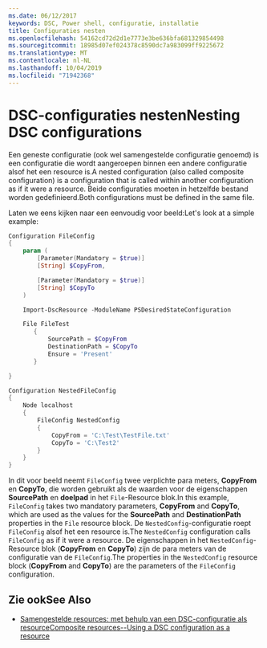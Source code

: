 ```yaml
---
ms.date: 06/12/2017
keywords: DSC, Power shell, configuratie, installatie
title: Configuraties nesten
ms.openlocfilehash: 54162cd72d2d1e7773e3be636bfa681329854498
ms.sourcegitcommit: 18985d07ef024378c8590dc7a983099ff9225672
ms.translationtype: MT
ms.contentlocale: nl-NL
ms.lasthandoff: 10/04/2019
ms.locfileid: "71942368"
---
```

# <a name="nesting-dsc-configurations"></a><span data-ttu-id="280bb-103">DSC-configuraties nesten</span><span class="sxs-lookup"><span data-stu-id="280bb-103">Nesting DSC configurations</span></span>

<span data-ttu-id="280bb-104">Een geneste configuratie (ook wel samengestelde configuratie genoemd) is een configuratie die wordt aangeroepen binnen een andere configuratie alsof het een resource is.</span><span class="sxs-lookup"><span data-stu-id="280bb-104">A nested configuration (also called composite configuration) is a configuration that is called within another configuration as if it were a resource.</span></span>
<span data-ttu-id="280bb-105">Beide configuraties moeten in hetzelfde bestand worden gedefinieerd.</span><span class="sxs-lookup"><span data-stu-id="280bb-105">Both configurations must be defined in the same file.</span></span>

<span data-ttu-id="280bb-106">Laten we eens kijken naar een eenvoudig voor beeld:</span><span class="sxs-lookup"><span data-stu-id="280bb-106">Let's look at a simple example:</span></span>

```powershell
Configuration FileConfig
{
    param (
        [Parameter(Mandatory = $true)]
        [String] $CopyFrom,

        [Parameter(Mandatory = $true)]
        [String] $CopyTo
    )

    Import-DscResource -ModuleName PSDesiredStateConfiguration

    File FileTest
       {
           SourcePath = $CopyFrom
           DestinationPath = $CopyTo
           Ensure = 'Present'
       }

}

Configuration NestedFileConfig
{
    Node localhost
    {
        FileConfig NestedConfig
        {
            CopyFrom = 'C:\Test\TestFile.txt'
            CopyTo = 'C:\Test2'
        }
    }
}
```

<span data-ttu-id="280bb-107">In dit voor beeld neemt `FileConfig` twee verplichte para meters, **CopyFrom** en **CopyTo**, die worden gebruikt als de waarden voor de eigenschappen **SourcePath** en **doelpad** in het `File`-Resource blok.</span><span class="sxs-lookup"><span data-stu-id="280bb-107">In this example, `FileConfig` takes two mandatory parameters,  **CopyFrom** and **CopyTo**, which are used as the values for the **SourcePath** and **DestinationPath** properties in the `File` resource block.</span></span>
<span data-ttu-id="280bb-108">De `NestedConfig`-configuratie roept `FileConfig` alsof het een resource is.</span><span class="sxs-lookup"><span data-stu-id="280bb-108">The `NestedConfig` configuration calls `FileConfig` as if it were a resource.</span></span>
<span data-ttu-id="280bb-109">De eigenschappen in het `NestedConfig`-Resource blok (**CopyFrom** en **CopyTo**) zijn de para meters van de configuratie van de `FileConfig`.</span><span class="sxs-lookup"><span data-stu-id="280bb-109">The properties in the `NestedConfig` resource block (**CopyFrom** and **CopyTo**) are the parameters of the `FileConfig` configuration.</span></span>

## <a name="see-also"></a><span data-ttu-id="280bb-110">Zie ook</span><span class="sxs-lookup"><span data-stu-id="280bb-110">See Also</span></span>

- [<span data-ttu-id="280bb-111">Samengestelde resources: met behulp van een DSC-configuratie als resource</span><span class="sxs-lookup"><span data-stu-id="280bb-111">Composite resources--Using a DSC configuration as a resource</span></span>](../resources/authoringResourceComposite.md)